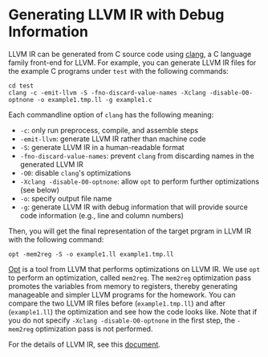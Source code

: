 # Generating LLVM IR with Debug Information
LLVM IR can be generated from C source code using [clang](https://clang.llvm.org), a C language family front-end for LLVM.
For example, you can generate LLVM IR files for the example C programs under `test` with the following commands:
```
cd test
clang -c -emit-llvm -S -fno-discard-value-names -Xclang -disable-O0-optnone -o example1.tmp.ll -g example1.c
```
Each commandline option of `clang` has the following meaning:
- `-c`: only run preprocess, compile, and assemble steps
- `-emit-llvm`: generate LLVM IR rather than machine code
- `-S`: generate LLVM IR in a human-readable format
- `-fno-discard-value-names`: prevent `clang` from discarding names in the generated LLVM IR
- `-O0`: disable `clang`'s optimizations
- `-Xclang -disable-O0-optnone`: allow `opt` to perform further optimizations (see below)
- `-o`: specify output file name
- `-g`: generate LLVM IR with debug information that will provide source code information (e.g., line and column numbers)

Then, you will get the final representation of the target prgram in LLVM IR with the following command:
```
opt -mem2reg -S -o example1.ll example1.tmp.ll
```
[Opt](http://llvm.org/docs/CommandGuide/opt.html) is a tool from LLVM that performs
optimizations on LLVM IR. We use `opt` to perform an optimization, called `mem2reg`.
The `mem2reg` optimization pass promotes the variables from memory to registers, thereby
generating manageable and simpler LLVM programs for the homework. You can compare the two LLVM IR files
before (`example1.tmp.ll`) and after (`example1.ll`) the optimization and see how the code looks like.
Note that if you do not specify `-Xclang -disable-O0-optnone` in the first step, the `-mem2reg`
optimization pass is not performed.

For the details of LLVM IR, see this [document](https://llvm.org/docs/LangRef.html).
